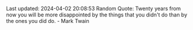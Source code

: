 Last updated: 2024-04-02 20:08:53
Random Quote: Twenty years from now you will be more disappointed by the things that you didn't do than by the ones you did do. - Mark Twain